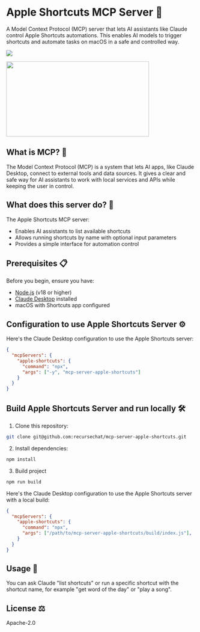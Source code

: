 # Apple Shortcuts MCP Server 🤖

A Model Context Protocol (MCP) server that lets AI assistants like Claude control Apple Shortcuts automations. This enables AI models to trigger shortcuts and automate tasks on macOS in a safe and controlled way.

<a href="https://www.npmjs.com/package/mcp-server-apple-shortcuts"><img src="https://img.shields.io/npm/v/mcp-server-apple-shortcuts"/></a>

<a href="https://glama.ai/mcp/servers/15z6abk6p2"><img width="380" height="200" src="https://glama.ai/mcp/servers/15z6abk6p2/badge" /></a>

## What is MCP? 🤔

The Model Context Protocol (MCP) is a system that lets AI apps, like Claude Desktop, connect to external tools and data sources. It gives a clear and safe way for AI assistants to work with local services and APIs while keeping the user in control.

## What does this server do? 🚀

The Apple Shortcuts MCP server:
- Enables AI assistants to list available shortcuts
- Allows running shortcuts by name with optional input parameters 
- Provides a simple interface for automation control

## Prerequisites 📋

Before you begin, ensure you have:

- [Node.js](https://nodejs.org/) (v18 or higher)
- [Claude Desktop](https://claude.ai/download) installed
- macOS with Shortcuts app configured

## Configuration to use Apple Shortcuts Server ⚙️

Here's the Claude Desktop configuration to use the Apple Shortcuts server:
```json
{
  "mcpServers": {
    "apple-shortcuts": {
      "command": "npx",
      "args": ["-y", "mcp-server-apple-shortcuts"]
    }
  }
}
```

## Build Apple Shortcuts Server and run locally 🛠️

1. Clone this repository:

```sh
git clone git@github.com:recursechat/mcp-server-apple-shortcuts.git
```

2. Install dependencies:
```sh
npm install
```

3. Build project
```sh
npm run build
```

Here's the Claude Desktop configuration to use the Apple Shortcuts server with a local build:
```json
{
  "mcpServers": {
    "apple-shortcuts": {
      "command": "npx",
      "args": ["/path/to/mcp-server-apple-shortcuts/build/index.js"],
    }
  }
}
```

<!--
```json
{
  "mcpServers": {
    "apple-shortcuts": {
      "command": "npx",
      "args": ["-y", "mcp-server-apple-shortcuts"]
    }
  }
}
```
-->

## Usage 🎯

You can ask Claude "list shortcuts" or run a specific shortcut with the shortcut name, for example "get word of the day" or "play a song".

## License ⚖️

Apache-2.0
